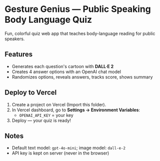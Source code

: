 # Gesture Genius — Public Speaking Body Language Quiz

Fun, colorful quiz web app that teaches body-language reading for public speakers.

## Features
- Generates each question's cartoon with **DALL·E 2**
- Creates 4 answer options with an OpenAI chat model
- Randomizes options, reveals answers, tracks score, shows summary

## Deploy to Vercel
1. Create a project on Vercel (Import this folder).
2. In Vercel dashboard, go to **Settings → Environment Variables**:
   - `OPENAI_API_KEY` = your key
3. Deploy — your quiz is ready!

## Notes
- Default text model: `gpt-4o-mini`; image model: `dall-e-2`
- API key is kept on server (never in the browser)
